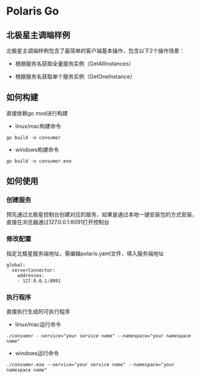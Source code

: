 # Polaris Go

## 北极星主调端样例

北极星主调端样例包含了最简单的客户端基本操作，包含以下2个操作场景：

- 根据服务名获取全量服务实例（GetAllInstances）

- 根据服务名获取单个服务实例（GetOneInstance）

## 如何构建

直接依赖go mod进行构建

- linux/mac构建命令
```
go build -o consumer
```
- windows构建命令
```
go build -o consumer.exe
```

## 如何使用

### 创建服务

预先通过北极星控制台创建对应的服务，如果是通过本地一键安装包的方式安装，直接在浏览器通过127.0.0.1:8091打开控制台

### 修改配置

指定北极星服务端地址，需编辑polaris.yaml文件，填入服务端地址

```
global:
  serverConnector:
    addresses:
    - 127.0.0.1:8091
```

### 执行程序

直接执行生成的可执行程序

- linux/mac运行命令
```
./consumer --service="your service name" --namespace="your namespace name"
```

- windows运行命令
```
./consumer.exe --service="your service name" --namespace="your namespace name"
```
